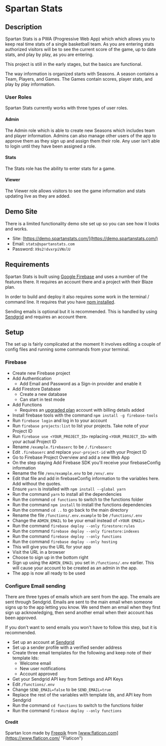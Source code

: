 # Spartan Stats

## Description
Spartan Stats is a PWA (Progressive Web App) which which allows you to keep real time stats of a single basketball team. As you are entering stats authorized visitors will be to see the current score of the game, up to date stats, and play by play, as you are entering.

This project is still in the early stages, but the basics are functional.

The way information is organized starts with Seasons. A season contains a Team, Players, and Games. The Games contain scores, player stats, and play by play information.

### User Roles
Spartan Stats currently works with three types of user roles. 

#### Admin
The Admin role which is able to create new Seasons which includes team and player information. Admins can also manage other users of the app to approve them as they sign up and assign them their role. Any user isn't able to login until they have been assigned a role.

#### Stats
The Stats role has the ability to enter stats for a game.

#### Viewer
The Viewer role allows visitors to see the game information and stats updating live as they are added.

## Demo Site
There is a limited functionality demo site set up so you can see how it looks and works.
- Site: [https://demo.spartanstats.com/](https://demo.spartanstats.com/)
- Email: `stats@spartanstats.com`
- Password: `X9s2!dvxrpiVNslU`

## Requirements
Spartan Stats is built using [Google Firebase](https://firebase.google.com/) and uses a number of the features there. It requires an account there and a project with their Blaze plan. 

In order to build and deploy it also requires some work in the terminal / command line. It requires that you have [npm installed](https://docs.npmjs.com/downloading-and-installing-node-js-and-npm).

Sending emails is optional but it is recommended. This is handled by using [Sendgrid](https://sendgrid.com) and requires an account there.

## Setup
The set up is fairly complicated at the moment 
It involves editing a couple of config files and running some commands from your terminal.

### Firebase
- Create new Firebase project
- Add Authentication 
  - Add Email and Password as a Sign-in provider and enable it
- Add Firestore Database
  - Create a new database
  - Can start in test mode
- Add Functions 
  - Requires an [upgraded plan](https://firebase.google.com/pricing) account with billing details added
- Install firebase tools with the command  `npm install -g firebase-tools`
- Run `firebase login` and log in to your account
- Run `firebase projects:list` to list your projects. Take note of your Project ID
- Run `firebase use <YOUR_PROJECT_ID>` replacing `<YOUR_PROJECT_ID>` with your actual Project ID
- Rename `/example.firebaserc` to be `/.firebaserc`
- Edit `.firebaserc` and replace `your-project-id` with your Project ID
- Go to Firebase Project Overview and add a new Web App
- On the step staying Add Firebase SDK you'll receive your firebaseConfig information
- Rename the file `/env/example.env` to be `/env/.env`
- Edit that file and add in firebaseConfig information to the variables here. Add without the quotes.
- Ensure `yarn` is installed with `npm install --global yarn`
- Run the command `yarn` to install all the dependencies
- Run the command `cd functions` to switch to the functions folder
- Run the command `npm install` to install the functions dependencies
- Run the command `cd ..` to go back to the main directory
- Rename the file `/functions/.env.example` to be `/functions/.env`
- Change the `ADMIN_EMAIL` to be your email instead of `<YOUR EMAIL>`
- Run the command `firebase deploy --only firestore:rules`
- Run the command `firebase deploy --only firestore:indexes`
- Run the command `firebase deploy --only functions`
- Run the command `firebase deploy --only hosting`
- This will give you the URL for your app
- Visit the URL in a browser
- Choose to sign up in the bottom right
- Sign up using the `ADMIN_EMAIL` you set in `/functions/.env` earlier. This will cause your account to be created as an admin in the app.
- The app is now all ready to be used

### Configure Email sending
There are three types of emails which are sent from the app. The emails are sent through Sendgrid. Emails are sent to the main email when someone signs up to the app letting you know. We send them an email when they first sign up acknowledging, then send another email when their account has been approved.

If you don't want to send emails you won't have to follow this step, but it is recommended.
- Set up an account at [Sendgrid](https://sendgrid.com)
- Set up a sender profile with a verified sender address
- Create three email templates for the following and keep note of their template Ids:
  - Welcome email
  - New user notifications
  - Account approved
- Get your Sendgrid API key from Settings and API Keys
- Edit `/functions/.env`
- Change `SEND_EMAIL=false` to be `SEND_EMAIL=true`
- Replace the rest of the variables with template Ids, and API key from Sendgrid
- Run the command `cd functions` to switch to the functions folder
- Run the command `firebase deploy --only functions`

#### Credit
Spartan Icon made by [Freepik](https://www.freepik.com "Freepik") from [www.flaticon.com](https://www.flaticon.com/ "Flaticon")
